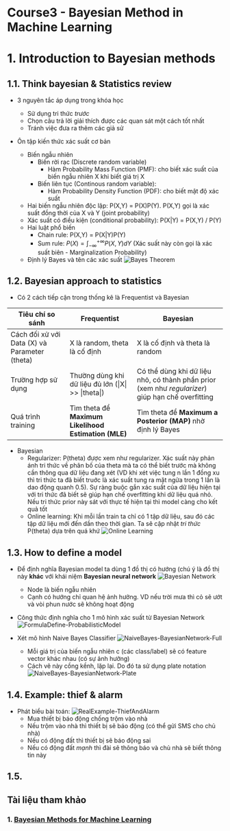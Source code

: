 Course3 - Bayesian Method in Machine Learning
===============================

# 1. Introduction to Bayesian methods

## 1.1. Think bayesian & Statistics review

* 3 nguyên tắc áp dụng trong khóa học
    * Sử dụng tri thức *trước*
    * Chọn câu trả lời giải thích được các quan sát một cách tốt nhất
    * Tránh việc đưa ra thêm các giả sử

* Ôn tập kiến thức xác suất cơ bản
    * Biến ngẫu nhiên
        * Biến rời rạc (Discrete random variable)
            * Hàm Probability Mass Function (PMF): cho biết xác suất của biến ngẫu nhiên X khi biết giá trị X
        * Biến liên tục (Continous random variable):
            * Hàm Probability Density Function (PDF): cho biết mật độ xác suất
    * Hai biến ngẫu nhiên độc lập: P(X,Y) = P(X)P(Y). P(X,Y) gọi là xác suất đồng thời của X và Y (joint probability)
    * Xác suất có điều kiện (conditional probability): P(X|Y) = P(X,Y) / P(Y)
    * Hai luật phổ biến
        * Chain rule: P(X,Y) = P(X|Y)P(Y)
        * Sum rule: $P(X) = \int_{-\infty}^{+\infty} P(X,Y) dY$ (Xác suất này còn gọi là xác suất biên - Marginalization Probability)
    * Định lý Bayes và tên các xác suất
    ![Bayes Theorem](./Images/BayesTheorem.png) 

## 1.2. Bayesian approach to statistics
* Có 2 cách tiếp cận trong thống kê là Frequentist và Bayesian

Tiêu chí so sánh | Frequentist | Bayesian
---------|-------------|------------
Cách đối xử với Data (X) và Parameter (theta)| X là random, theta là cố định| X là cố định và theta là random
Trường hợp sử dụng|Thường dùng khi dữ liệu đủ lớn (\|X\| >> \|theta\|)|Có thể dùng khi dữ liệu nhỏ, có thành phần prior (xem như *regularizer*) giúp hạn chế overfitting
Quá trình training|Tìm theta để **Maximum Likelihood Estimation (MLE)**| Tìm theta để **Maximum a Posterior (MAP)** nhờ định lý Bayes

* Bayesian
    * Regularizer: P(theta) được xem như regularizer. Xác suất này phản ánh tri thức về phân bố của theta mà ta có thể biết trước mà không cần thông qua dữ liệu đang xét (VD khi xét việc tung n lần 1 đồng xu thì tri thức ta đã biết truớc là xác suất tung ra mặt ngửa trong 1 lần là dao động quanh 0.5). Sự ràng buộc gắn xác suất của dữ liệu hiện tại với tri thức đã biết sẽ giúp hạn chế overfitting khi dữ liệu quá nhỏ. Nếu tri thức prior này sát với thực tế hiện tại thì model càng cho kết quả tốt
    * Online learning: Khi mỗi lần train ta chỉ có 1 tập dữ liệu, sau đó các tập dữ liệu mới đến dần theo thời gian. Ta sẽ cập nhật *tri thức* P(theta) dựa trên quá khứ
    ![Online Learning](./Images/OnlineLearning_BayesianModel.png) 

## 1.3. How to define a model

* Để định nghĩa Bayesian model ta dùng 1 đồ thị có hướng (chú ý là đồ thị này **khác** với khái niệm **Bayesian neural network**
![Bayesian Network](./Images/BayesianNetwork.png)
    * Node là biến ngẫu nhiên
    * Cạnh có hướng chỉ quan hệ ảnh hưởng. VD nếu trời mưa thì cỏ sẽ ướt và vòi phun nước sẽ không hoạt động
* Công thức định nghĩa cho 1 mô hình xác suất từ Bayesian Network
![FormulaDefine-ProbabilisticModel](./Images/FormulaDefine-ProbabilisticModel.png)

* Xét mô hình Naive Bayes Classifier
![NaiveBayes-BayesianNetwork-Full](./Images/NaiveBayes-BayesianNetwork-Full.png)
    * Mỗi giá trị của biến ngẫu nhiên c (các class/label) sẽ có feature vector khác nhau (có sự ảnh hưởng)
    * Cách vẽ này cồng kềnh, lặp lại. Do đó ta sử dụng plate notation
    ![NaiveBayes-BayesianNetwork-Plate](./Images/NaiveBayes-BayesianNetwork-Plate.png) 


## 1.4. Example: thief & alarm

* Phát biểu bài toán:
![RealExample-ThiefAndAlarm](./Images/RealExample-ThiefAndAlarm.png) 
    * Mua thiết bị báo động chống trộm vào nhà
    * Nếu trộm vào nhà thì thiết bị sẽ báo động (có thể gửi SMS cho chủ nhà)
    * Nếu có động đất thì thiết bị sẽ báo động sai
    * Nếu có động đất *mạnh* thì đài sẽ thông báo và chủ nhà sẽ biết thông tin này

## 1.5.


## Tài liệu tham khảo

### 1. [Bayesian Methods for Machine Learning](https://www.coursera.org/learn/bayesian-methods-in-machine-learning) 